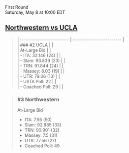 First Round  
Saturday, May 8 at 10:00 EDT
## [Northwestern vs UCLA](https://www.ncaa.com/game/5833384) 

> | :------------------------ | :------------------------ |  
> | ### #2 UCLA               | |  
> | At-Large Bid              | |  
> | - ITA: 32.146 (24)        | |  
> | - Slam: 93.839 (23)       | |  
> | - TRN: 91.844 (24)        | |  
> | - Massey: 8.03 (19)       | |  
> | - UTR: 79.06 (13)         | |  
> | - USTA Poll: 22           | |  
> | - Coached Poll: 29        | |  

> ### #3 Northwestern  
> At-Large Bid  
> - ITA: 7.95 (50)  
> - Slam: 92.885 (33)  
> - TRN: 90.901 (32)  
> - Massey: 7.5 (31)  
> - UTR: 77.56 (27)  
> - Coached Poll: 49  